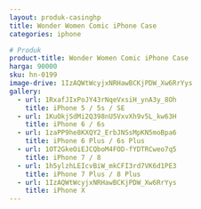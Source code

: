 ```yaml
---
layout: produk-casinghp
title: Wonder Women Comic iPhone Case
categories: iphone

# Produk
product-title: Wonder Women Comic iPhone Case
harga: 90000
sku: hn-0199
image-drive: 1IzAQWtWcyjxNRHawBCKjPDW_Xw6RrYys
gallery:
  - url: 1RxafJIxPoJY43rNqeVxsiH_ynA3y_8Oh
    title: iPhone 5 / 5s / SE
  - url: 1KuOkjSdMi2Q398nU5VxvXh9v5L_kw63H
    title: iPhone 6 / 6s
  - url: 1zaPP9he8KXQY2_ErbJNSsMpKN5moBpa6
    title: iPhone 6 Plus / 6s Plus
  - url: 1OT2GkeOiEJCQboM4FOD-fYDTRCweo7q5
    title: iPhone 7 / 8
  - url: 1h5ylzhLEIcvBiW_mkCFI3rd7VK6d1PE3
    title: iPhone 7 Plus / 8 Plus
  - url: 1IzAQWtWcyjxNRHawBCKjPDW_Xw6RrYys
    title: iPhone X
---
```

